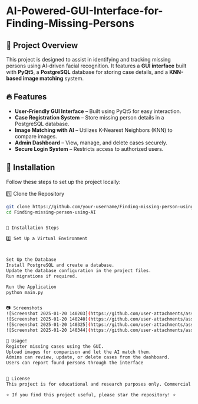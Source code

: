 # AI-Powered-GUI-Interface-for-Finding-Missing-Persons


## 📌 Project Overview
This project is designed to assist in identifying and tracking missing persons using AI-driven facial recognition. It features a **GUI interface** built with **PyQt5**, a **PostgreSQL** database for storing case details, and a **KNN-based image matching** system.

## 🔥 Features
- **User-Friendly GUI Interface** – Built using PyQt5 for easy interaction.
- **Case Registration System** – Store missing person details in a PostgreSQL database.
- **Image Matching with AI** – Utilizes K-Nearest Neighbors (KNN) to compare images.
- **Admin Dashboard** – View, manage, and delete cases securely.
- **Secure Login System** – Restricts access to authorized users.

## 🚀 Installation
Follow these steps to set up the project locally:

1️⃣ Clone the Repository
```bash
git clone https://github.com/your-username/Finding-missing-person-using-AI.git
cd Finding-missing-person-using-AI


🚀 Installation Steps

2️⃣ Set Up a Virtual Environment



Set Up the Database
Install PostgreSQL and create a database.
Update the database configuration in the project files.
Run migrations if required.

Run the Application
python main.py


📷 Screenshots
![Screenshot 2025-01-20 140203](https://github.com/user-attachments/assets/3ee7e1f9-8f90-4d3c-92d2-2a3df84cef09)
![Screenshot 2025-01-20 140240](https://github.com/user-attachments/assets/8e0e6f96-d725-4ab2-b3a5-02dc90a8bcd0)
![Screenshot 2025-01-20 140325](https://github.com/user-attachments/assets/d974de4b-e362-4918-91c9-124fd381a9b8)
![Screenshot 2025-01-20 140344](https://github.com/user-attachments/assets/80875b71-5ee4-48ea-9d2f-3624d215fe2e)

🎯 Usage!
Register missing cases using the GUI.
Upload images for comparison and let the AI match them.
Admins can review, update, or delete cases from the dashboard.
Users can report found persons through the interface


📜 License
This project is for educational and research purposes only. Commercial use is not allowed.

⭐ If you find this project useful, please star the repository! ⭐
